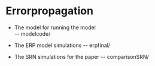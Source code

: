 # Errorpropagation

  - The model for running the model     
  -- modelcode/
  
  - The ERP model simulations
  -- erpfinal/  
  
  - The SRN simulations for the paper
  -- comparisonSRN/ 
